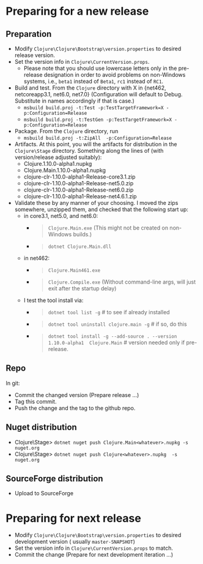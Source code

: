 <!-- -*- mode: markdown ; mode: visual-line ; coding: utf-8 -*- -->

# Preparing for a new release

## Preparation

* Modify `Clojure\Clojure\Bootstrap\version.properties` to desired release version.
* Set the version info in `Clojure\CurrentVersion.props`.
    * Please note that you should use lowercase letters only in the pre-release designation in order to avoid problems on non-Windows systems, i.e., `beta1` instead of `Beta1`, `rc1` instead of `RC1`.
* Build and test.  From the `Clojure` directory with X in {net462, netcoreapp3.1, net6.0, net7.0} (Configuration will default to Debug. Substitute in names accordingly if that is case.)
    * `msbuild build.proj -t:Test -p:TestTargetFramework=X -p:Configuration=Release`
    * `msbuild build.proj -t:TestGen -p:TestTargetFramework=X -p:Configuration=Release`
* Package.  From the `Clojure` directory, run
    * `msbuild build.proj -t:ZipAll  -p:Configuration=Release`
* Artifacts.  At this point, you will the artifacts for distribution in the `Clojure\Stage` directory.  Something along the lines of (with version/release adjusted suitably):
    * Clojure.1.10.0-alpha1.nupkg
    * Clojure.Main.1.10.0-alpha1.nupkg
    * clojure-clr-1.10.0-alpha1-Release-core3.1.zip
    * clojure-clr-1.10.0-alpha1-Release-net5.0.zip
    * clojure-clr-1.10.0-alpha1-Release-net6.0.zip
    * clojure-clr-1.10.0-alpha1-Release-net4.6.1.zip
* Validate these by any manner of your choosing.  I moved the zips somewhere, unzipped them, and checked that the following start up:
    * in core3.1, net5.0, and net6.0:
        * > `Clojure.Main.exe`          (This might not be created on non-Windows builds.)
        * > `dotnet Clojure.Main.dll`
    * in net462:
        * > `Clojure.Main461.exe`
        * > `Clojure.Compile.exe`     (Without command-line args, will just exit after the startup delay)
    * I test the tool install via:
        * > `dotnet tool list -g`                        # to see if already installed
        * > `dotnet tool uninstall clojure.main -g`      # if so, do this
        * > `dotnet tool install -g --add-source . --version 1.10.0-alpha1  Clojure.Main`    # version needed only if pre-release.


## Repo

In git:

* Commit the changed version  (Prepare release ...)
* Tag this commit.
* Push the change and the tag to the github repo.

## Nuget distribution

* Clojure\Stage> `dotnet nuget push Clojure.Main<whatever>.nupkg -s nuget.org`
* Clojure\Stage> `dotnet nuget push Clojure<whatever>.nupkg  -s nuget.org`


## SourceForge distribution

* Upload to SourceForge

# Preparing for next release

* Modify `Clojure\Clojure\Bootstrap\version.properties` to desired development version  ( usually `master-SNAPSHOT`)
* Set the version info in `Clojure\CurrentVersion.props` to match.
* Commit the change (Prepare for next development iteration ...)